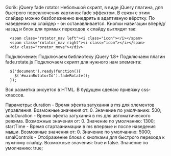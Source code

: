 Gorik: jQuery fade rotator
Небольшой скрипт, в виде jQuery плагина, для быстрого переключения картинок fade эффектом. В связи с этим слайдер можно безболезненно внедрять в адаптивную вёрстку. По наведению на слайдер - он останавливается. Кнопки навигации вперёд/назад и блок для прямых переходов к слайду выглядят так:

      <span class="rotator_nav left"><i class="icon"></i></span>
      <span class="rotator_nav right"><i class="icon"></i></span>
      <div class="rorator_move"></div>

Подключение:
Подключаем библиотеку jQuery 1.8+
Подключаем плагин fade.rotate.js
Подключаем скрипт для нужного нам элемента:

      $('document').ready(function(){
        $('#mainRotatorId').fadeRotate();
      });

Вся разметка рисуется в HTML. В будущем сделаю привязку css-классов.

Параметры:
duration - Время эфекта затухания в ms для элементов управления. Возможные значения от: 0. Значение по умолчанию: 500;
autoDuration - Время эфекта затухания в ms для автоматического режима. Возможные значения от: 0. Значение по умолчанию: 1300;
startTime - Время стартаанимации в ms впервые и после наведения мыши. Возможные значения от: 0. Значение по умолчанию: 5000;
smalControls - Отображение блока с кнопками для быстрого перехода к нужному слайду. Возможные значения: true и false. Значение по умолчанию: true;
